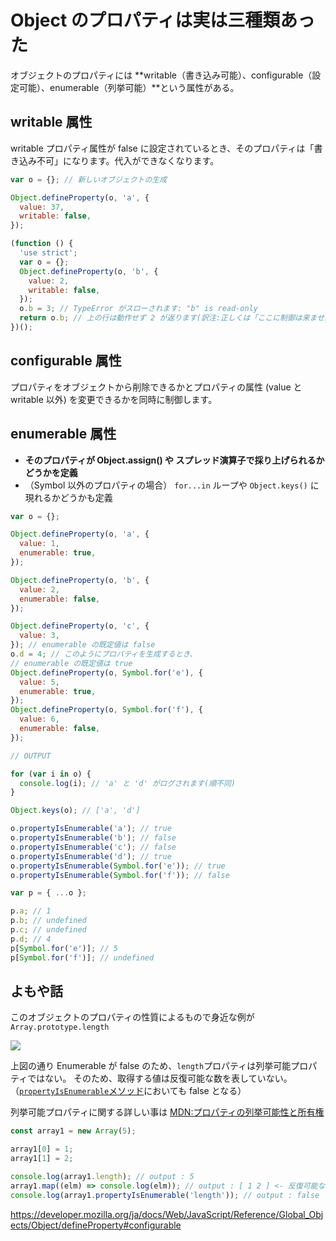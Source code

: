 # Object のプロパティは実は三種類あった

オブジェクトのプロパティには **writable（書き込み可能）、configurable（設定可能）、enumerable（列挙可能）**という属性がある。

## writable 属性

writable プロパティ属性が false に設定されているとき、そのプロパティは「書き込み不可」になります。代入ができなくなります。

```js
var o = {}; // 新しいオブジェクトの生成

Object.defineProperty(o, 'a', {
  value: 37,
  writable: false,
});

(function () {
  'use strict';
  var o = {};
  Object.defineProperty(o, 'b', {
    value: 2,
    writable: false,
  });
  o.b = 3; // TypeError がスローされます: "b" is read-only
  return o.b; // 上の行は動作せず 2 が返ります(訳注:正しくは「ここに制御は来ません」)
})();
```

## configurable 属性

プロパティをオブジェクトから削除できるかとプロパティの属性 (value と writable 以外) を変更できるかを同時に制御します。

## enumerable 属性

- **そのプロパティが Object.assign() や スプレッド演算子で採り上げられるかどうかを定義**
- （Symbol 以外のプロパティの場合） `for...in` ループや `Object.keys()` に現れるかどうかも定義

```js
var o = {};

Object.defineProperty(o, 'a', {
  value: 1,
  enumerable: true,
});

Object.defineProperty(o, 'b', {
  value: 2,
  enumerable: false,
});

Object.defineProperty(o, 'c', {
  value: 3,
}); // enumerable の既定値は false
o.d = 4; // このようにプロパティを生成するとき、
// enumerable の既定値は true
Object.defineProperty(o, Symbol.for('e'), {
  value: 5,
  enumerable: true,
});
Object.defineProperty(o, Symbol.for('f'), {
  value: 6,
  enumerable: false,
});

// OUTPUT

for (var i in o) {
  console.log(i); // 'a' と 'd' がログされます(順不同)
}

Object.keys(o); // ['a', 'd']

o.propertyIsEnumerable('a'); // true
o.propertyIsEnumerable('b'); // false
o.propertyIsEnumerable('c'); // false
o.propertyIsEnumerable('d'); // true
o.propertyIsEnumerable(Symbol.for('e')); // true
o.propertyIsEnumerable(Symbol.for('f')); // false

var p = { ...o };

p.a; // 1
p.b; // undefined
p.c; // undefined
p.d; // 4
p[Symbol.for('e')]; // 5
p[Symbol.for('f')]; // undefined
```

## よもや話

このオブジェクトのプロパティの性質によるもので身近な例が `Array.prototype.length`

![](assets/20231018091300.png)

上図の通り Enumerable が false のため、`length`プロパティは列挙可能プロパティではない。
そのため、取得する値は反復可能な数を表していない。（[`propertyIsEnumerable`メソッド](https://developer.mozilla.org/ja/docs/Web/JavaScript/Reference/Global_Objects/Object/propertyIsEnumerable)においても false となる）

列挙可能プロパティに関する詳しい事は [MDN:プロパティの列挙可能性と所有権](https://developer.mozilla.org/ja/docs/Web/JavaScript/Enumerability_and_ownership_of_properties)

```js
const array1 = new Array(5);

array1[0] = 1;
array1[1] = 2;

console.log(array1.length); // output : 5
array1.map((elm) => console.log(elm)); // output : [ 1 2 ] <- 反復可能なプロパティは array1[0] array[1] のみである
console.log(array1.propertyIsEnumerable('length')); // output : false
```

<https://developer.mozilla.org/ja/docs/Web/JavaScript/Reference/Global_Objects/Object/defineProperty#configurable>
